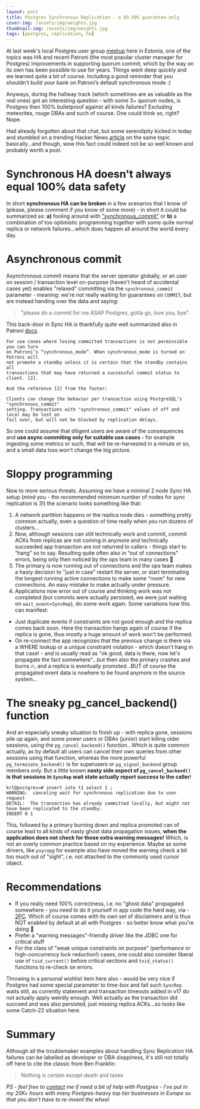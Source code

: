 ```yaml
---
layout: post
title: Postgres Synchronous Replication - a 99.99% guarantee only
cover-img: /assets/img/weights.jpg
thumbnail-img: /assets/img/weights.jpg
tags: [postgres, replication, ha]
---
```


At last week's local Postgres user group [meetup](https://pgug.ee/meetings/08/) here in Estonia, one of the topics was HA
and recent Patroni (the most popular cluster manager for Postgres) improvements in supporting quorum commit, which by the
way on its own has been possible to use for years. Things went deep quickly and we learned quite a bit of course. Including
a good reminder that you shouldn't build your bank on Patroni’s default synchronous mode :)

Anyways, during the hallway track (which sometimes are as valuable as the real ones) got an interesting question - with
some 3+ quorum nodes, is Postgres then 100% bulletproof against all kinds failures? Excluding meteorites, rouge DBAs
and such of course. One could think so, right? Nope.

Had already forgotten about that chat, but some serendipity kicked in today and stumbled on a trending Hacker News [article](https://news.ycombinator.com/item?id=42293937)
on the same topic basically...and though, wow this fact could indeed not be so well known and probably worth a post.  

# Synchronous HA doesn't always equal 100% data safety

In short **synchronous HA can be broken** in a few scenarios that I know of (please, please comment if you know of some
more) - in short it could be summarized as: **a\)** fooling around with
["synchronous_commit"](https://www.postgresql.org/docs/current/runtime-config-wal.html#GUC-SYNCHRONOUS-COMMIT) or **b\)** a
combination of too optimistic programming together with some quite normal replica or network failures...which does happen
all around the world every day.

# Asynchronous commit

Asynchronous commit means that the server operator globally, or an user on session / transaction level on-purpose (haven't heard
of accidental cases yet) enables "relaxed" committing via the `synchronous_commit` parameter - meaning: we're not really waiting for
guarantees on `COMMIT`, but are instead handing over the data and saying:
> "please do a commit for me ASAP Postgres, gotta go, love you, bye".

This back-door in Sync HA is thankfully quite well summarized also in Patroni [docs](https://patroni.readthedocs.io/en/latest/replication_modes.html#synchronous-mode).

```
For use cases where losing committed transactions is not permissible you can turn
on Patroni’s “synchronous_mode”. When synchronous_mode is turned on Patroni will
not promote a standby unless it is certain that the standby contains all
transactions that may have returned a successful commit status to client. [2]. 
 
And the reference [2] from the footer:

Clients can change the behavior per transaction using PostgreSQL’s "synchronous_commit"
setting. Transactions with "synchronous_commit" values of off and local may be lost on
fail over, but will not be blocked by replication delays.
```

So one could assume that diligent users are aware of the consequences and **use async commiting only for suitable use
cases** - for example ingesting some metrics or such, that will be re-harvested in a minute or so, and a small data loss
won't change the big picture.

# Sloppy programming

Now to more serious threats. Assuming we have a minimal 2 node Sync HA setup (mind you - the recommended minimum number
of nodes for sync replication is 3!) the scenario looks something like that:

1. A network partition happens or the replica node dies - something pretty common actually, even a question of time
  really when you run dozens of clusters... 
2. Now, although sessions can still technically work and commit, commit ACKs from replicas are not coming in anymore and technically succeeded app
  transaction are not returned to callers - things start to “hang” so to say. Resulting quite often also in “out of connections”
  errors, being only then noticed by the ops team in many cases 🙂
3. The primary is now running out of connections and the ops team makes a hasty decision to "just in case" restart the
  server, or start terminating the longest running active connections to make some “room” for new connections. An easy
  mistake to make actually under pressure.
4. Applications now error out of course and thinking work was not completed (but commits were actually persisted,
  we were just waiting on `wait_event=SyncRep`), do some work again. Some variations how this can manifest:
  - Just duplicate events if constraints are not good enough and the replica comes back soon. Here the transaction hangs
    again of course if the replica is gone, thus mostly a huge amount of work won't be performed.
  - On re-connect the app recognizes that the previous change is there via a WHERE lookup or a unique constraint
    violation - which doesn't hang in that case! - and is usually read as "ok good, data is there, now let's propagate the fact somewhere"...but then also
    the primary crashes and burns 🔥, and a replica is eventually promoted...BUT of course the
    propagated event data is nowhere to be found anymore in the source system...

# The sneaky pg_cancel_backend() function

And an especially sneaky situation to finish up - with replica gone, sessions pile up again, and some power users or
DBAs (junior) start killing older sessions, using the `pg_cancel_backend()` function...Which is quite common
actually, as by default all users can cancel their own queries from other sessions using that function, whereas the more
powerful `pg_terminate_backend()` is for superusers or `pg_signal_backend` group members only. But a little
known **nasty side aspect of `pg_cancel_backend()` is that sessions in `SyncRep` wait state actually report success to the caller**!

```
krl@postgres=# insert into t1 select 1 ;
WARNING:  canceling wait for synchronous replication due to user request
DETAIL:  The transaction has already committed locally, but might not have been replicated to the standby.
INSERT 0 1
```

This, followed by a primary burning down and replica promoted can of course lead to all kinds of nasty ghost data propagation
issues, **when the application does not check for those extra warning messages!** Which, is not an overly common practice
based on my experience. Maybe as some drivers, like `psycopg` for example also have moved the warning check a bit too much out of
"sight", i.e. not attached to the commonly used cursor object.

# Recommendations

* If you really need 100% correctness, i.e. no "ghost data" propagated somewhere - you need to do it yourself in app code
  the hard way, via - [2PC](https://www.postgresql.org/docs/current/two-phase.html). Which of course comes with its own
  set of disclaimers and is thus NOT enabled by default at all with Postgres - so better know what you're doing 🙂
* Prefer a "warning messages"-friendly driver like the JDBC one for critical stuff 
* For the class of "weak unique constraints on purpose" (performance or high-concurrency lock reduction!) cases, one could
  also consider liberal use of `txid_current()` before critical sections and `txid_status()` functions to re-check on errors.

Throwing in a personal wishlist item here also - would be very nice if Postgres had some special parameter to time-box
and fail such `SyncRep` waits still, as currently statement and transaction timeouts added in v17 do not actually apply weirdly enough.
Well actually as the transaction did succeed and was also persisted, just missing replica ACKs...so looks like some Catch-22 situation here.

# Summary

Although all the troublemaker examples about handling Sync Replication HA failures can be labelled as developer or DBA
sloppiness, it's still not totally off here to cite the classic from Ben Franklin:
> Nothing is certain except death and taxes

*PS - feel free to [contact](https://kmoppel.github.io/aboutme/) me if need a bit of help with Postgres - I've put in my
20K+ hours with many Postgres-heavy top tier businesses in Europe so that you don't have to re-invent the wheel*
